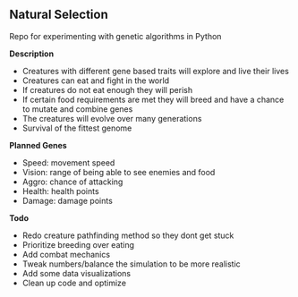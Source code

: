 ## Natural Selection
Repo for experimenting with genetic algorithms in Python

**Description**
* Creatures with different gene based traits will explore and live their lives
* Creatures can eat and fight in the world
* If creatures do not eat enough they will perish
* If certain food requirements are met they will breed and have a chance to mutate and combine genes
* The creatures will evolve over many generations
* Survival of the fittest genome

**Planned Genes**
* Speed: movement speed
* Vision: range of being able to see enemies and food
* Aggro: chance of attacking
* Health: health points
* Damage: damage points

**Todo**
* Redo creature pathfinding method so they dont get stuck
* Prioritize breeding over eating
* Add combat mechanics
* Tweak numbers/balance the simulation to be more realistic
* Add some data visualizations
* Clean up code and optimize 